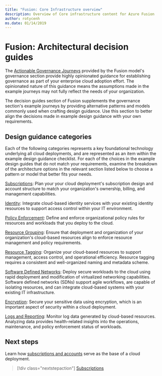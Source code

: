 ```yaml
---
title: "Fusion: Core Infrastructure overview"
description: Overview of Core infrastructure content for Azure Fusion
author: rotycenh
ms.date: 01/14/2019
---
```


# Fusion: Architectural decision guides

The [Actionable Governance Journeys](../governance/design-guides/overview.md) provided by the Fusion model's governance section provide highly opinionated guidance for establishing governance as part of your enterprise cloud adoption effort. The opinionated nature of this guidance means the assumptions made in the example journeys may not fully reflect the needs of your organization. 

The decision guides section of Fusion supplements the governance section's example journeys by providing alternative patterns and models commonly used when crafting design guidance. Use this section to better align the decisions made in example design guidance with your own requirements.

## Design guidance categories

Each of the following categories represents a key foundational technology underlying all cloud deployments, and are represented as an item within the example design guidance checklist. For each of the choices in the example design guides that do not match your requirements, examine the breakdown of the architecture options in the relevant section listed below to choose a pattern or model that better fits your needs.

[Subscriptions](subscriptions/overview.md):
Plan your your cloud deployment's subscription design and account structure to match your organization's 
ownership, billing, and management capabilities.

[Identity](identity/overview.md):
Integrate cloud-based identity services with your existing identity resources to support access 
control within your IT environment. 

[Policy Enforcement](policy-enforcement/overview.md):
Define and enforce organizational policy rules for resources and workloads that you deploy to the cloud.

[Resource Grouping](resource-grouping/overview.md):
Ensure that deployment and organization of your organization's cloud-based resources align to enforce 
resource management and policy requirements.

[Resource Tagging](resource-tagging/overview.md):
Organize your cloud-based resources to support management, access control, and operational 
efficiency. Resource tagging requires a consistent and well-organized naming and metadata scheme.

[Software Defined Networks](software-defined-networks/overview.md):
Deploy secure workloads to the cloud using rapid deployment and modification of virtualized 
networking capabilities. Software defined networks (SDNs) support agile workflows, are capable of 
isolating resources, and can integrate cloud-based systems with your existing IT infrastructure.

[Encryption](encryption/overview.md):
Secure your sensitive data using encryption, which is an important aspect of security within 
a cloud deployment.

[Logs and Reporting](logs-and-reporting/overview.md):
Monitor log data generated by cloud-based resources. Analyzing data provides health-related insights 
into the operations, maintenance, and policy enforcement status of workloads.


## Next steps

Learn how [subscriptions and accounts](subscriptions/overview.md) serve as the base of a cloud deployment.

> [!div class="nextstepaction"]
> [Subscriptions](subscriptions/overview.md)

